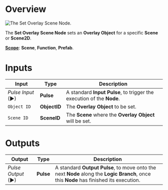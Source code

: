 # Overview

![The Set Overlay Scene Node.](../../../.gitbook/assets/setoverlayscenenode20241.png)

The **Set Overlay Scene Node** sets an **Overlay Object** for a specific **Scene** or **Scene2D**.

[**Scope**](../../overview.md#scopes): **Scene**, **Function**, **Prefab**.


# Inputs

|Input|Type|Description|
|---|---|---|
|*Pulse Input* (►)|**Pulse**|A standard **Input Pulse**, to trigger the execution of the **Node**.|
|`Object ID`|**ObjectID**|The **Overlay Object** to be set.|
|`Scene ID`|**SceneID**|The **Scene** where the **Overlay Object** will be set.|

# Outputs

|Output|Type|Description|
|---|---|---|
|*Pulse Output* (►)|**Pulse**|A standard **Output Pulse**, to move onto the next **Node** along the **Logic Branch**, once this **Node** has finished its execution.|



